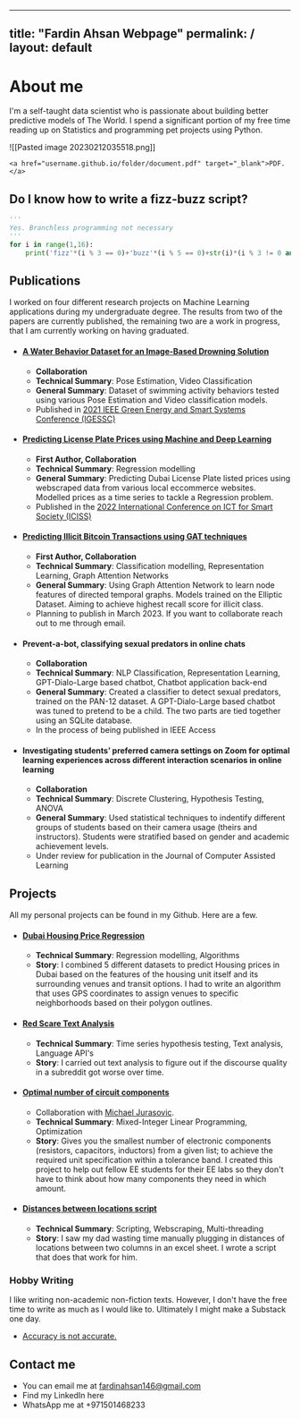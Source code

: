 
---
title: "Fardin Ahsan Webpage"
permalink: /
layout: default
---

# About me 

I'm a self-taught data scientist who is passionate about building better predictive models of The World.  I spend a significant portion of my free time reading up on Statistics and programming pet projects using Python. 

![[Pasted image 20230212035518.png]]

```
<a href="username.github.io/folder/document.pdf" target="_blank">PDF.</a>
```

## Do I know how to write a fizz-buzz script? 

```python
'''
Yes. Branchless programming not necessary
'''
for i in range(1,16):
    print('fizz'*(i % 3 == 0)+'buzz'*(i % 5 == 0)+str(i)*(i % 3 != 0 and  i % 5 != 0))
```

## Publications 

I worked on four different research projects on Machine Learning applications during my undergraduate degree. The results from two of the papers are currently published, the remaining two are a work in progress, that I am currently working on having graduated. 

* #### [A Water Behavior Dataset for an Image-Based Drowning Solution](https://ieeexplore.ieee.org/document/9618700)
	* **Collaboration**
	* **Technical Summary**: Pose Estimation, Video Classification 
	* **General Summary**: Dataset of swimming activity behaviors tested using various Pose Estimation and Video classification models. 
	* Published in [2021 IEEE Green Energy and Smart Systems Conference (IGESSC)](https://ieeexplore.ieee.org/xpl/conhome/9618669/proceeding)
* #### [Predicting License Plate Prices using Machine and Deep Learning](https://ieeexplore.ieee.org/document/9915267) 
	* **First Author, Collaboration**
	* **Technical Summary**: Regression modelling 
	* **General Summary**: Predicting Dubai License Plate listed prices using webscraped data from various local eccommerce websites. Modelled prices as a time series to tackle a Regression problem.
	* Published in the [2022 International Conference on ICT for Smart Society (ICISS)](https://ieeexplore.ieee.org/xpl/conhome/9915021/proceeding)
* #### [Predicting Illicit Bitcoin Transactions using GAT techniques](https://github.com/FardinAhsan146/Crypto-ML)
	* **First Author, Collaboration**
	* **Technical Summary**: Classification modelling, Representation Learning, Graph Attention Networks
	* **General Summary**: Using Graph Attention Network to learn node features of directed temporal graphs. Models trained on the Elliptic Dataset. Aiming to achieve highest recall score for illicit class. 
	* Planning to publish in March 2023. If you want to collaborate reach out to me through email. 
* #### Prevent-a-bot, classifying sexual predators in online chats 
	* **Collaboration**
	* **Technical Summary**: NLP Classification, Representation Learning, GPT-Dialo-Large based chatbot,  Chatbot application back-end
	* **General Summary**: Created a classifier to detect sexual predators, trained on the PAN-12 dataset. A GPT-Dialo-Large based chatbot was tuned to pretend to be a child. The two parts are tied together using an SQLite database. 
	* In the process of being published in IEEE Access
	
* #### Investigating students’ preferred camera settings on Zoom for optimal learning experiences across different interaction scenarios in online learning
	* **Collaboration**
	* **Technical Summary**: Discrete Clustering, Hypothesis Testing, ANOVA
	* **General Summary**: Used statistical techniques to indentify different groups of students based on their camera usage (theirs and instructors). Students were stratified based on gender and academic achievement levels. 
	* Under review for publication in the Journal of Computer Assisted Learning


## Projects

All my personal projects can be found in my Github. Here are a few. 

* #### [Dubai Housing Price Regression](https://github.com/FardinAhsan146/DubaiHousingPriceDS)
	* **Technical Summary**: Regression modelling, Algorithms 
	* **Story**: I combined 5 different datasets to predict Housing prices in Dubai based on the features of the housing unit itself and its surrounding venues and transit options. I had to write an algorithm that uses GPS coordinates to assign venues to specific neighborhoods based on their polygon outlines.  

* #### [Red Scare Text Analysis](https://github.com/f3zinker/RedScare-Analysis) 
	* **Technical Summary**: Time series hypothesis testing, Text analysis, Language API's   
	* **Story**: I carried out text analysis to figure out if the discourse quality in a subreddit got worse over time. 
	
* #### [Optimal number of circuit components](https://github.com/FardinAhsan146/Resistor-approximate)
	* Collaboration with [Michael Jurasovic](https://jurasofish.github.io). 
	* **Technical Summary**: Mixed-Integer Linear Programming, Optimization
	* **Story**: Gives you the smallest number of electronic components (resistors, capacitors, inductors) from a given list; to achieve the required unit specification within a tolerance band. I created this project to help out fellow EE students for their EE labs so they don't have to think about how many components they need in which amount.

* #### [Distances between locations script](https://github.com/FardinAhsan146/Spreadsheet-of-distances-google-maps)
	* **Technical Summary**: Scripting, Webscraping, Multi-threading 
	* **Story**: I saw my dad wasting time manually plugging in distances of locations between two columns in an excel sheet. I wrote a script that does that work for him. 

### Hobby Writing

I like writing non-academic non-fiction texts. However, I don't have the free time to write as much as I would like to. Ultimately I might make a Substack one day. 

* [Accuracy is not accurate.](https://medium.com/@fardinahsan146/accuracy-is-not-accurate-6eb321f2999c)

## Contact me

* You can email me at fardinahsan146@gmail.com
* Find my LinkedIn here
* WhatsApp me at +971501468233
